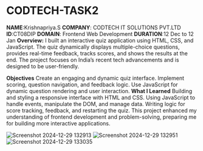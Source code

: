 # CODTECH-TASK2
**NAME**:Krishnapriya.S
**COMPANY**: CODTECH IT SOLUTIONS PVT.LTD 
**ID**:CT08DIP 
**DOMAIN**: Frontend Web Development
**DURATION**:12 Dec to 12 Jan
**Overview:**
I built an interactive quiz application using HTML, CSS, and JavaScript. The quiz dynamically displays multiple-choice questions, provides real-time feedback, tracks scores, and shows the results at the end. The project focuses on India’s recent tech advancements and is designed to be user-friendly.

**Objectives**
Create an engaging and dynamic quiz interface.
Implement scoring, question navigation, and feedback logic.
Use JavaScript for dynamic question rendering and user interaction.
**What I Learned**
Building and styling a responsive interface with HTML and CSS.
Using JavaScript to handle events, manipulate the DOM, and manage data.
Writing logic for score tracking, feedback, and restarting the quiz.
This project enhanced my understanding of frontend development and problem-solving, preparing me for building more interactive applications.


![Screenshot 2024-12-29 132913](https://github.com/user-attachments/assets/03cc45f5-6af3-461f-bb07-8fd1b5723627)
![Screenshot 2024-12-29 132951](https://github.com/user-attachments/assets/0f59fed9-ed5a-4fb0-8cdf-c737b94717d7)
![Screenshot 2024-12-29 133035](https://github.com/user-attachments/assets/4289d76e-9079-4038-a13a-60e6dd88a9c3)
